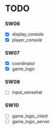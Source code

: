 # TODO

### SW06

* [X] display_console
* [X] player_console

### SW07

* [X] coordinator
* [X] game_logic

### SW08

* [ ] input_sensehat

### SW10

* [ ] game_logic_client
* [ ] game_logic_server
